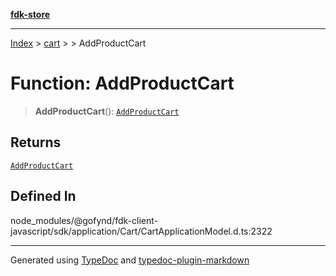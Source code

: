[**fdk-store**](../../../README.md)
***

[Index](../../../API.md) > [cart](../../README.md) > [<internal>](../README.md) > AddProductCart

# Function: AddProductCart

> **AddProductCart**(): [`AddProductCart`](../type-aliases/type-alias.AddProductCart.md)

## Returns

[`AddProductCart`](../type-aliases/type-alias.AddProductCart.md)

## Defined In

node\_modules/@gofynd/fdk-client-javascript/sdk/application/Cart/CartApplicationModel.d.ts:2322

***
Generated using [TypeDoc](https://typedoc.org/) and [typedoc-plugin-markdown](https://www.npmjs.com/package/typedoc-plugin-markdown)
